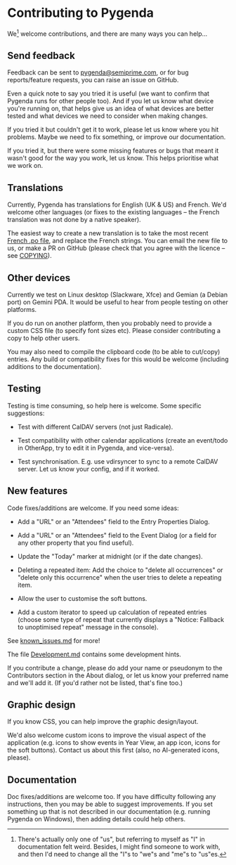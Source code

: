 Contributing to Pygenda
=======================
We[^1] welcome contributions, and there are many ways you can help...

[^1]: There's actually only one of "us", but referring to myself as
"I" in documentation felt weird. Besides, I might find someone to work
with, and then I'd need to change all the "I"s to "we"s and "me"s to
"us"es.

Send feedback
-------------
Feedback can be sent to pygenda@semiprime.com, or for bug
reports/feature requests, you can raise an issue on GitHub.

Even a quick note to say you tried it is useful (we want to confirm
that Pygenda runs for other people too). And if you let us know what
device you're running on, that helps give us an idea of what devices
are better tested and what devices we need to consider when making
changes.

If you tried it but couldn't get it to work, please let us know where
you hit problems. Maybe we need to fix something, or improve our
documentation.

If you tried it, but there were some missing features or bugs that
meant it wasn't good for the way you work, let us know. This helps
prioritise what we work on.

Translations
------------
Currently, Pygenda has translations for English (UK & US) and French.
We'd welcome other languages (or fixes to the existing languages –
the French translation was not done by a native speaker).

The easiest way to create a new translation is to take the most recent
[French .po file](../pygenda/locale/fr/LC_MESSAGES/pygenda.po), and
replace the French strings. You can email the new file to us, or make
a PR on GitHub (please check that you agree with the licence – see
[COPYING](../COPYING)).

Other devices
-------------
Currently we test on Linux desktop (Slackware, Xfce) and Gemian (a
Debian port) on Gemini PDA. It would be useful to hear from people
testing on other platforms.

If you do run on another platform, then you probably need to provide a
custom CSS file (to specify font sizes etc). Please consider contributing
a copy to help other users.

You may also need to compile the clipboard code (to be able to cut/copy)
entries. Any build or compatibility fixes for this would be welcome
(including additions to the documentation).

Testing
-------
Testing is time consuming, so help here is welcome. Some specific
suggestions:

* Test with different CalDAV servers (not just Radicale).

* Test compatibility with other calendar applications (create an event/todo
  in OtherApp, try to edit it in Pygenda, and vice-versa).

* Test synchronisation. E.g. use vdirsyncer to sync to a remote CalDAV
  server. Let us know your config, and if it worked.

New features
------------
Code fixes/additions are welcome. If you need some ideas:

* Add a "URL" or an "Attendees" field to the Entry Properties Dialog.

* Add a "URL" or an "Attendees" field to the Event Dialog (or a field
  for any other property that you find useful).

* Update the "Today" marker at midnight (or if the date changes).

* Deleting a repeated item: Add the choice to "delete all occurrences"
  or "delete only this occurrence" when the user tries to delete a
  repeating item.

* Allow the user to customise the soft buttons.

* Add a custom iterator to speed up calculation of repeated entries
  (choose some type of repeat that currently displays a "Notice:
  Fallback to unoptimised repeat" message in the console).

See [known_issues.md](known_issues.md) for more!

The file [Development.md](Development.md) contains some development hints.

If you contribute a change, please do add your name or pseudonym to
the Contributors section in the About dialog, or let us know your
preferred name and we'll add it. (If you'd rather not be listed,
that's fine too.)

Graphic design
--------------
If you know CSS, you can help improve the graphic design/layout.

We'd also welcome custom icons to improve the visual aspect of the
application (e.g. icons to show events in Year View, an app icon,
icons for the soft buttons). Contact us about this first (also, no
AI-generated icons, please).

Documentation
-------------
Doc fixes/additions are welcome too. If you have difficulty following
any instructions, then you may be able to suggest improvements. If you
set something up that is not described in our documentation (e.g.
running Pygenda on Windows), then adding details could help others.
